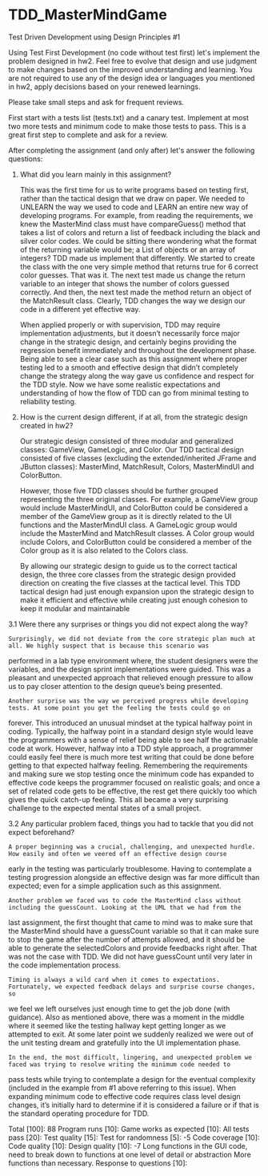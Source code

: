 # TDD_MasterMindGame
Test Driven Development using Design Principles #1


Using Test First Development (no code without test first) let's implement the problem designed in hw2. Feel free to evolve that design 
and use judgment to make changes based on the improved understanding and learning. You are not required to use any of the design idea or
languages you mentioned in hw2, apply decisions based on your renewed learnings.

Please take small steps and ask for frequent reviews.

First start with a tests list (tests.txt) and a canary test. Implement at most two more tests and minimum code to make those tests to 
pass. This is a great first step to complete and ask for a review.

After completing the assignment (and only after) let's answer the following questions:

1. What did you learn mainly in this assignment?

	This was the first time for us to write programs based on testing first, rather than the tactical design that we draw on paper. 
  We needed to UNLEARN the way we used to code and LEARN an entire new way of developing programs. For example, from reading the 
  requirements, we knew the MasterMind class must have compareGuess() method that takes a list of colors and return a list of feedback 
  including the black and silver color codes. We could be sitting there wondering what the format of the returning variable would be; 
  a List of objects or an array of integers? TDD made us implement that differently. We started to create the class with the one very
  simple method that returns true for 6 correct color guesses. That was it. The next test made us change the return variable to an 
  integer that shows the number of colors guessed correctly. And then, the next test made the method return an object of the MatchResult
  class. Clearly, TDD changes the way we design our code in a different yet effective way.

	When applied properly or with supervision, TDD may require implementation adjustments, but it doesn’t necessarily force major change
  in the strategic design, and certainly begins providing the regression benefit immediately and throughout the development phase.
  Being able to see a clear case such as this assignment where proper testing led to a smooth and effective design that didn’t
  completely change the strategy along the way gave us confidence and respect for the TDD style. Now we have some realistic expectations
  and understanding of how the flow of TDD can go from minimal testing to reliability testing.


2. How is the current design different, if at all, from the strategic design created in hw2?

	Our strategic design consisted of three modular and generalized classes: GameView, GameLogic, and Color. Our TDD tactical design 
  consisted of five classes (excluding the extended/inherited JFrame and JButton classes): MasterMind, MatchResult, Colors, MasterMindUI
  and ColorButton. 

	However, those five TDD classes should be further grouped representing the three original classes. For example, a GameView group would
  include MasterMindUI, and ColorButton could be considered a member of the GameView group as it is directly related to the UI functions
  and the MasterMindUI class. A GameLogic group would include the MasterMind and MatchResult classes. A Color group would include Colors,
  and ColorButton could be considered a member of the Color group as it is also related to the Colors class. 

	By allowing our strategic design to guide us to the correct tactical design, the three core classes from the strategic design provided
  direction on creating the five classes at the tactical level. This TDD tactical design had just enough expansion upon the strategic 
  design to make it efficient and effective while creating just enough cohesion to keep it modular and maintainable


3.1 Were there any surprises or things you did not expect along the way? 

	Surprisingly, we did not deviate from the core strategic plan much at all. We highly suspect that is because this scenario was 
  performed in a lab type environment where, the student designers were the variables, and the design sprint implementations were guided.
  This was a pleasant and unexpected approach that relieved enough pressure to allow us to pay closer attention to the design queue’s
  being presented. 

	Another surprise was the way we perceived progress while developing tests. At some point you get the feeling the tests could go on 
  forever. This introduced an unusual mindset at the typical halfway point in coding. Typically, the halfway point in a standard design 
  style would leave the programmers with a sense of relief being able to see half the actionable code at work. However, halfway into a
  TDD style approach, a programmer could easily feel there is much more test writing that could be done before getting to that expected 
  halfway feeling. Remembering the requirements and making sure we stop testing once the minimum code has expanded to effective code 
  keeps the programmer focused on realistic goals; and once a set of related code gets to be effective, the rest get there quickly too
  which gives the quick catch-up feeling. This all became a very surprising challenge to the expected mental states of a small project. 


3.2 Any particular problem faced, things you had to tackle that you did not expect beforehand?

	A proper beginning was a crucial, challenging, and unexpected hurdle. How easily and often we veered off an effective design course
  early in the testing was particularly troublesome. Having to contemplate a testing progression alongside an effective design was far
  more difficult than expected; even for a simple application such as this assignment. 

	Another problem we faced was to code the MasterMind class without including the guessCount. Looking at the UML that we had from the 
  last assignment, the first thought that came to mind was to make sure that the MasterMind should have a guessCount variable so that 
  it can make sure to stop the game after the number of attempts allowed, and it should be able to generate the selectedColors and 
  provide feedbacks right after. That was not the case with TDD. We did not have guessCount until very later in the code implementation 
  process.

	Timing is always a wild card when it comes to expectations. Fortunately, we expected feedback delays and surprise course changes, so
  we feel we left ourselves just enough time to get the job done (with guidance). Also as mentioned above, there was a moment in the
  middle where it seemed like the testing hallway kept getting longer as we attempted to exit. At some later point we suddenly realized
  we were out of the unit testing dream and gratefully into the UI implementation phase.
 
	In the end, the most difficult, lingering, and unexpected problem we faced was trying to resolve writing the minimum code needed to
  pass tests while trying to contemplate a design for the eventual complexity (included in the example from #1 above referring to this 
  issue). When expanding minimum code to effective code requires class level design changes, it’s initially hard to determine if it is 
  considered a failure or if that is the standard operating procedure for TDD.


Total [100]: 88
Program runs [10]:
Game works as expected [10]:
All tests pass [20]:
Test quality [15]:
Test for randomness [5]: -5
Code coverage [10]:
Code quality [10]:
Design quality [10]: -7
Long functions in the GUI code, need to break down to functions at one level of detail or abstraction
More functions than necessary.
Response to questions [10]:
